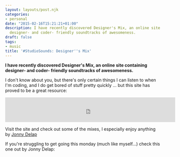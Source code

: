 ```yaml
---
layout: layouts/post.njk
categories:
- personal
date: "2015-02-16T15:21:21+01:00"
description: I have recently discovered Designer's Mix, an online site containing
  designer- and coder- friendly soundtracks of awesomeness.
draft: false
tags:
- music
title: '#StudioSounds: Designer''s Mix'
---
```


**I have recently discovered Designer's Mix, an online site containing designer- and coder- friendly soundtracks of awesomeness.**

I don't know about you, but there's only certain things I can listen to when I'm coding, and I do get bored of stuff pretty quickly ... but this site has proved to be a great resource:

<iframe src="https://embed.spotify.com/?uri=spotify:user:1126610390:playlist:5MLLAAuof4QRlTMGs6eALn" frameborder="0" allowtransparency="true" width="550" height="80"></iframe>

Visit the site and check out some of the mixes, I especially enjoy anything by [Jonny Delap](https://designers.mx/designers/jonny "Jonny Delap's page on Designers.mx")

If you're struggling to get going this monday (much like myself...) check this one out by Jonny Delap:
